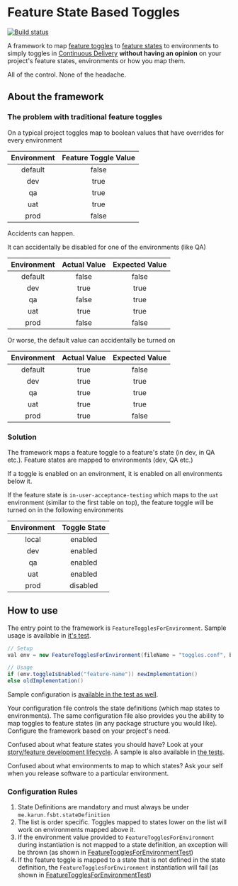 # Feature State Based Toggles

[![Build status](https://travis-ci.org/javatarz/feature-state-based-toggles.svg?branch=master)](https://travis-ci.org/javatarz/feature-state-based-toggles)

A framework to map [feature toggles](https://www.martinfowler.com/articles/feature-toggles.html) to [feature states](https://agiledemystified.com/2012/02/25/user-story-life-cycle/) to environments to simply toggles in [Continuous Delivery](https://www.thoughtworks.com/continuous-delivery) **without having an opinion** on your project's feature states, environments or how you map them.

All of the control. None of the headache.

## About the framework
### The problem with traditional feature toggles
On a typical project toggles map to boolean values that have overrides for every environment

| Environment | Feature Toggle Value |
|:-----------:|:--------------------:|
|   default   |         false        |
|     dev     |         true         |
|      qa     |         true         |
|     uat     |         true         |
|     prod    |         false        |

Accidents can happen.

It can accidentally be disabled for one of the environments (like QA)

| Environment | Actual Value | Expected Value |
|:-----------:|:------------:|:--------------:|
|   default   |     false    |      false     |
|     dev     |     true     |      true      |
|      qa     |     false    |      true      |
|     uat     |     true     |      true      |
|     prod    |     false    |      false     |

Or worse, the default value can accidentally be turned on

| Environment | Actual Value | Expected Value |
|:-----------:|:------------:|:--------------:|
|   default   |     true     |      false     |
|     dev     |     true     |      true      |
|      qa     |     true     |      true      |
|     uat     |     true     |      true      |
|     prod    |     true     |      false     |

### Solution

The framework maps a feature toggle to a feature's state (in dev, in QA etc.). Feature states are mapped to environments (dev, QA etc.)

If a toggle is enabled on an environment, it is enabled on all environments below it.

If the feature state is `in-user-acceptance-testing` which maps to the `uat` environment (similar to the first table on top), the feature toggle will be turned on in the following environments

| Environment | Toggle State |
|:-----------:|:------------:|
|    local    |    enabled   |
|     dev     |    enabled   |
|      qa     |    enabled   |
|     uat     |    enabled   |
|     prod    |   disabled   |

## How to use

The entry point to the framework is `FeatureTogglesForEnvironment`. Sample usage is available in [it's test](https://github.com/javatarz/feature-state-based-toggles/blob/master/src/test/scala/me/karun/toggles/fsbt/FeatureTogglesForEnvironmentTest.scala).

```java
// Setup
val env = new FeatureTogglesForEnvironment(fileName = "toggles.conf", baseKey = "me.karun.toggles", environmentName = "prod")

// Usage
if (env.toggleIsEnabled("feature-name")) newImplementation()
else oldImplementation()
```

Sample configuration is [available in the test as well](https://github.com/javatarz/feature-state-based-toggles/blob/master/src/test/resources/valid-toggles.conf).

Your configuration file controls the state definitions (which map states to environments).
The same configuration file also provides you the ability to map toggles to feature states (in any package structure you would like).
Configure the framework based on your project's need.

Confused about what feature states you should have? Look at your [story/feature development lifecycle](https://agiledemystified.com/2012/02/25/user-story-life-cycle/). A sample is also available in [the tests](https://github.com/javatarz/feature-state-based-toggles/blob/master/src/test/resources/valid-toggles.conf).

Confused about what environments to map to which states? Ask your self when you release software to a particular environment.

### Configuration Rules

1. State Definitions are mandatory and must always be under `me.karun.fsbt.stateDefinition`
1. The list is order specific. Toggles mapped to states lower on the list will work on environments mapped above it.
1. If the environment value provided to `FeatureTogglesForEnvironment` during instantiation is not mapped to a state definition, an exception will be thrown (as shown in [FeatureTogglesForEnvironmentTest](https://github.com/javatarz/feature-state-based-toggles/blob/master/src/test/scala/me/karun/toggles/fsbt/FeatureTogglesForEnvironmentTest.scala))
1. If the feature toggle is mapped to a state that is not defined in the state definition, the `FeatureTogglesForEnvironment` instantiation will fail (as shown in [FeatureTogglesForEnvironmentTest](https://github.com/javatarz/feature-state-based-toggles/blob/master/src/test/scala/me/karun/toggles/fsbt/FeatureTogglesForEnvironmentTest.scala))
